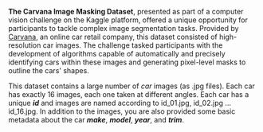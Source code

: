 **The Carvana Image Masking Dataset**, presented as part of a computer vision challenge on the Kaggle platform, offered a unique opportunity for participants to tackle complex image segmentation tasks. Provided by [Carvana](https://www.carvana.com/), an online car retail company, this dataset consisted of high-resolution car images. The challenge tasked participants with the development of algorithms capable of automatically and precisely identifying cars within these images and generating pixel-level masks to outline the cars' shapes.

This dataset contains a large number of *car* images (as .jpg files). Each car has exactly 16 images, each one taken at different angles. Each car has a unique ***id*** and images are named according to id_01.jpg, id_02.jpg … id_16.jpg. In addition to the images, you are also provided some basic metadata about the car ***make***, ***model***, ***year***, and ***trim***.
